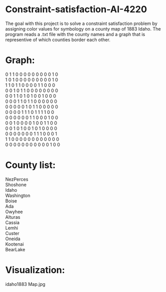 # Constraint-satisfaction-AI-4220

The goal with this project is to solve a constraint satisfaction problem by assigning color values for symbology on a county map of 1883 Idaho. The program reads a .txt file with the county names and a graph that is representive of which counties border each other.</br>

<h1>Graph:</h1>
0 1 1 0 0 0 0 0 0 0 0 0 1 0</br>
1 0 1 0 0 0 0 0 0 0 0 0 1 0</br>
1 1 0 1 1 0 0 0 0 1 1 0 0 0</br>
0 0 1 0 1 1 0 0 0 0 0 0 0 0</br>
0 0 1 1 0 1 0 1 0 0 1 0 0 0</br>
0 0 0 1 1 0 1 1 0 0 0 0 0 0</br>
0 0 0 0 0 1 0 1 1 0 0 0 0 0</br>
0 0 0 0 1 1 1 0 1 1 1 1 0 0</br>
0 0 0 0 0 0 1 1 0 0 0 1 0 0</br>
0 0 1 0 0 0 0 1 0 0 1 1 0 0</br>
0 0 1 0 1 0 0 1 0 1 0 0 0 0</br>
0 0 0 0 0 0 0 1 1 1 0 0 0 1</br>
1 1 0 0 0 0 0 0 0 0 0 0 0 0</br>
0 0 0 0 0 0 0 0 0 0 0 1 0 0</br>

<h1>County list:</h1>
NezPerces</br>
Shoshone</br>
Idaho</br>
Washington</br>
Boise</br>
Ada</br>
Owyhee</br>
Alturas</br>
Cassia</br>
Lemhi</br>
Custer</br>
Oneida</br>
Kootenai</br>
BearLake</br>

<h1>Visualization:</h1>
idaho1883 Map.jpg
